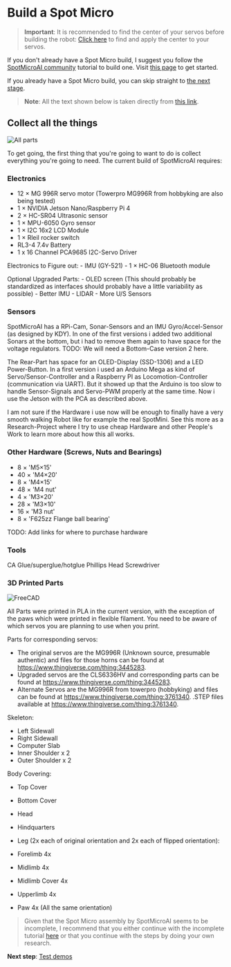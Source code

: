# Build a Spot Micro

> **Important**: It is recommended to find the center of your servos before building the robot: [Click here](calibrate_servos.md) to find and apply the center to your servos.

If you don't already have a Spot Micro build, I suggest you follow the [SpotMicroAI community](https://spotmicroai.readthedocs.io/) tutorial to build one.
Visit [this page](https://spotmicroai.readthedocs.io/en/latest/gettingStarted/) to get started.

If you already have a Spot Micro build, you can skip straight to [the next stage](test_demos.md).

> **Note**: All the text shown below is taken directly from [this link](https://spotmicroai.readthedocs.io/en/latest/gettingStarted/).

## Collect all the things

![All parts](https://spotmicroai.readthedocs.io/en/latest/assets/tutorial/all_parts.jpg)

To get going, the first thing that you're going to want to do is collect everything you're going to need. The current build of SpotMicroAI requires:

### Electronics

* 12 × MG 996R servo motor (Towerpro MG996R from hobbyking are also being tested)
* 1 × NVIDIA Jetson Nano/Raspberry Pi 4
* 2 × HC-SR04 Ultrasonic sensor
* 1 × MPU-6050 Gyro sensor
* 1 × I2C 16x2 LCD Module
* 1 × Rleil rocker switch
* RL3-4 7.4v Battery
* 1 x 16 Channel PCA9685 I2C-Servo Driver

Electronics to Figure out: - IMU (GY-521) - 1 × HC-06 Bluetooth module

Optional Upgraded Parts: - OLED screen (This should probably be standardized as interfaces should probably have a little variability as possible) - Better IMU - LIDAR - More U/S Sensors

### Sensors

SpotMicroAI has a RPi-Cam, Sonar-Sensors and an IMU Gyro/Accel-Sensor (as designed by KDY). In one of the first versions i added two additional Sonars at the bottom, but i had to remove them again to have space for the voltage regulators. TODO: We will need a Bottom-Case version 2 here.

The Rear-Part has space for an OLED-Display (SSD-1306) and a LED Power-Button. In a first version i used an Arduino Mega as kind of Servo/Sensor-Controller and a Raspberry PI as Locomotion-Controller (communication via UART). But it showed up that the Arduino is too slow to handle Sensor-Signals and Servo-PWM properly at the same time. Now i use the Jetson with the PCA as described above.

I am not sure if the Hardware i use now will be enough to finally have a very smooth walking Robot like for example the real SpotMini. See this more as a Research-Project where I try to use cheap Hardware and other People's Work to learn more about how this all works.

### Other Hardware (Screws, Nuts and Bearings)

* 8 × 'M5×15'
* 40 × 'M4×20'
* 8 × 'M4×15'
* 48 × 'M4 nut'
* 4 × 'M3×20'
* 28 × 'M3×10'
* 16 × 'M3 nut'
* 8 × 'F625zz Flange ball bearing'

TODO: Add links for where to purchase hardware

### Tools

CA Glue/superglue/hotglue
Phillips Head Screwdriver

### 3D Printed Parts

![FreeCAD](https://spotmicroai.readthedocs.io/en/latest/assets/SpotMicroAI_FreeCad.png)

All Parts were printed in PLA in the current version, with the exception of the paws which were printed in flexible filament. You need to be aware of which servos you are planning to use when you print.

Parts for corresponding servos:

* The original servos are the MG996R (Unknown source, presumable authentic) and files for those horns can be found at https://www.thingiverse.com/thing:3445283.
* Upgraded servos are the CLS6336HV and corresponding parts can be found at https://www.thingiverse.com/thing:3445283.
* Alternate Servos are the MG996R from towerpro (hobbyking) and files can be found at https://www.thingiverse.com/thing:3761340.
.STEP files available at https://www.thingiverse.com/thing:3761340.

Skeleton:

* Left Sidewall
* Right Sidewall
* Computer Slab
* Inner Shoulder x 2
* Outer Shoulder x 2

Body Covering:

* Top Cover
* Bottom Cover
* Head
* Hindquarters
* Leg (2x each of original orientation and 2x each of flipped orientation):

* Forelimb 4x
* Midlimb 4x
* Midlimb Cover 4x
* Upperlimb 4x
* Paw 4x (All the same orientation)

> Given that the Spot Micro assembly by SpotMicroAI seems to be incomplete, I recommend that you either continue with the incomplete tutorial [here](https://spotmicroai.readthedocs.io/en/latest/assembly/) or that you continue with the steps by doing your own research.

**Next step**: [Test demos](test_demos.md)
